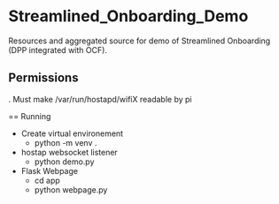 # Streamlined_Onboarding_Demo
Resources and aggregated source for demo of Streamlined Onboarding (DPP integrated with OCF).


## Permissions
. Must make /var/run/hostapd/wifiX readable by pi


== Running
- Create virtual environement
	- python -m venv .
- hostap websocket listener
	- python demo.py
- Flask Webpage
	- cd app
	- python webpage.py 
